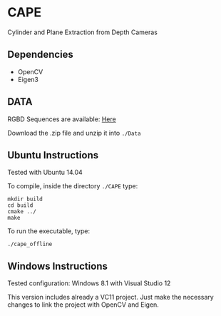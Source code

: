 # CAPE
Cylinder and Plane Extraction from Depth Cameras

## Dependencies

* OpenCV
* Eigen3

## DATA

RGBD Sequences are available: [Here](https://drive.google.com/file/d/1v1gNg6JTS3eD_FelXjo9D0yWYaTu7Td6/view?usp=sharing)

Download the .zip file and unzip it into ``./Data``

## Ubuntu Instructions
Tested with Ubuntu 14.04

To compile, inside the directory ``./CAPE`` type:
```
mkdir build
cd build
cmake ../
make
```
To run the executable, type:

```./cape_offline```

## Windows Instructions

Tested configuration: Windows 8.1 with Visual Studio 12

This version includes already a VC11 project.
Just make the necessary changes to link the project with OpenCV and Eigen.
